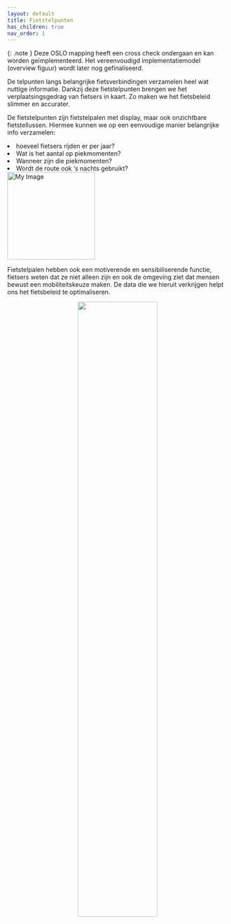 ```yaml
---
layout: default
title: Fietstelpunten
has_children: true
nav_order: 1
---
```


{: .note }
Deze OSLO mapping heeft een cross check ondergaan en kan worden geïmplementeerd. Het vereenvoudigd implementatiemodel (overview figuur) wordt later nog gefinaliseerd.





<div style="text-align: left;">

De telpunten langs belangrijke fietsverbindingen verzamelen heel wat nuttige informatie. Dankzij deze fietstelpunten brengen we het verplaatsingsgedrag van fietsers in kaart. Zo maken we het fietsbeleid slimmer en accurater.

De fietstelpunten zijn fietstelpalen met display, maar ook onzichtbare fietstellussen. Hiermee kunnen we op een eenvoudige manier belangrijke info verzamelen:

<li>hoeveel fietsers rijden er per jaar?</li>
<li>Wat is het aantal op piekmomenten?</li>
<li>Wanneer zijn die piekmomenten?</li>
<li>Wordt de route ook ‘s nachts gebruikt?</li>



<img src="https://raw.githubusercontent.com/samuvack/Implementatie-OSLO-mapping/main/images/Fietstelpunt.jpg" width="200" alt="My Image" id="hp"/>


Fietstelpalen hebben ook een motiverende en sensibiliserende functie, fietsers weten dat ze niet alleen zijn en ook de omgeving ziet dat mensen bewust een mobiliteitskeuze maken. De data die we hieruit verkrijgen helpt ons het fietsbeleid te optimaliseren.

</div>

<p align="center"><img src="https://raw.githubusercontent.com/samuvack/Implementatie-OSLO-mapping/main/images/Fietstellus_schets.jpg" width="60%" text-align="center"></p>

